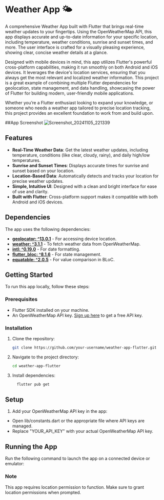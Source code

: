 # Weather App 🌤️

A comprehensive Weather App built with Flutter that brings real-time weather updates to your fingertips. Using the OpenWeatherMap API, this app displays accurate and up-to-date information for your specific location, including temperature, weather conditions, sunrise and sunset times, and more. The user interface is crafted for a visually pleasing experience, showing clear, concise weather details at a glance.

Designed with mobile devices in mind, this app utilizes Flutter's powerful cross-platform capabilities, making it run smoothly on both Android and iOS devices. It leverages the device's location services, ensuring that you always get the most relevant and localized weather information. This project is a great example of combining multiple Flutter dependencies for geolocation, state management, and data handling, showcasing the power of Flutter for building modern, user-friendly mobile applications.

Whether you’re a Flutter enthusiast looking to expand your knowledge, or someone who needs a weather app tailored to precise location tracking, this project provides an excellent foundation to work from and build upon.

##App Screenshot ![Screenshot_20241105_221339](https://github.com/user-attachments/assets/3dd62836-29da-40aa-a381-c0ca6545ab8a)


## Features
- **Real-Time Weather Data**: Get the latest weather updates, including temperature, conditions (like clear, cloudy, rainy), and daily high/low temperatures.
- **Sunrise and Sunset Times**: Displays accurate times for sunrise and sunset based on your location.
- **Location-Based Data**: Automatically detects and tracks your location for precise weather updates.
- **Simple, Intuitive UI**: Designed with a clean and bright interface for ease of use and clarity.
- **Built with Flutter**: Cross-platform support makes it compatible with both Android and iOS devices.

## Dependencies
The app uses the following dependencies:
- **[geolocator: ^13.0.1](https://pub.dev/packages/geolocator)** - For accessing device location.
- **[weather: ^3.1.1](https://pub.dev/packages/weather)** - To fetch weather data from OpenWeatherMap.
- **[intl: ^0.19.0](https://pub.dev/packages/intl)** - For date formatting.
- **[flutter_bloc: ^8.1.6](https://pub.dev/packages/flutter_bloc)** - For state management.
- **[equatable: ^2.0.5](https://pub.dev/packages/equatable)** - For value comparison in BLoC.

## Getting Started
To run this app locally, follow these steps:

### Prerequisites
- Flutter SDK installed on your machine.
- An OpenWeatherMap API key. [Sign up here](https://home.openweathermap.org/users/sign_up) to get a free API key.
### Installation
1. Clone the repository:
   ```bash
   git clone https://github.com/your-username/weather-app-flutter.git

2. Navigate to the project directory:
   ```bash
   cd weather-app-flutter
   
4. Install dependencies:
   ```bash
     flutter pub get

## Setup

1. Add your OpenWeatherMap API key in the app:
- Open lib/constants.dart or the appropriate file where API keys are managed.
- Replace "YOUR_API_KEY" with your actual OpenWeatherMap API key.

## Running the App
Run the following command to launch the app on a connected device or emulator:

### Note
This app requires location permission to function. Make sure to grant location permissions when prompted.

